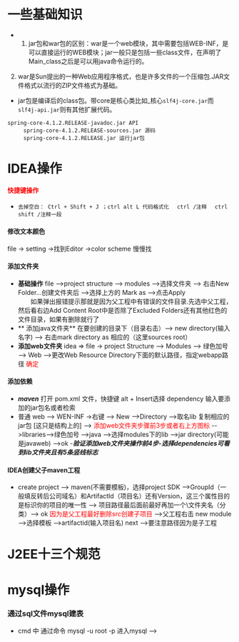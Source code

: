 # 一些基础知识
- 1. jar包和war包的区别：war是一个web模块，其中需要包括WEB-INF，是可以直接运行的WEB模块；jar一般只是包括一些class文件，在声明了Main_class之后是可以用java命令运行的。
 2. war是Sun提出的一种Web应用程序格式，也是许多文件的一个压缩包.JAR文件格式以流行的ZIP文件格式为基础。

- jar包是编译后的class包。带core是核心类比如_核心`slf4j-core.jar`而`slf4j-api.jar`则有其他扩展代码。
```
spring-core-4.1.2.RELEASE-javadoc.jar API
	 spring-core-4.1.2.RELEASE-sources.jar 源码
	 spring-core-4.1.2.RELEASE.jar 运行jar包
```
# IDEA操作
#### <label style="color:red">快捷键操作</label>
- `去掉空白： Ctrl + Shift + J ；ctrl alt L 代码格式化` &emsp;`ctrl /注释` &emsp;`ctrl shift /注释一段` &emsp;
#### 修改文本颜色
file -> setting ->找到Editor ->color scheme 慢慢找
#### 添加文件夹
- **基础操作** file -->project structure --> modules -->选择文件夹 --> 右击New Folder...创建文件夹后 -->选择上方的 Mark as -->点击Apply <br> &emsp;&emsp;如果弹出报错提示那就是因为父工程中有错误的文件目录.先选中父工程，然后看右边Add Content Root中是否除了Excluded Folders还有其他红色的文件目录，如果有删除就行了
- ** 添加java文件夹** 在要创建的目录下（目录右击）--> new directory(输入名字) --> 右击mark directory as 相应的（这里sources root）
- **添加web文件夹** idea => file -> project Structure --> Modules --> 绿色加号 --> Web -->更改Web Resource Directory下面的默认路径，指定webapp路径 <label style="color:red">确定</label>
#### 添加依赖
- ***maven*** 打开 pom.xml 文件，快捷键 alt + Insert选择 dependency 输入要添加的jar包名或者检索
- 普通 web --> WEN-INF ->右键 --> New -->Directory -->取名lib 复制相应的jar包 [这只是结构上的] --> <label style="color:red">添加web文件夹步骤前3步或者右上方图标</label> -->libraries-->绿色加号 -->java -->选择modules下的lib -->jar directory(可能是javaweb) -->ok
-***验证添加web文件夹操作前4步-选择dependencies可看到lib文件夹且有5条竖线标志***
#### IDEA创建父子maven工程
- create project --> maven(不需要模板)，选择project SDK -->GroupId（一般填反转后公司域名）和ArtifactId（项目名）还有Version，这三个属性目的是标识你的项目的唯一性 --> 项目路径最后面前最好再加一个\文件夹名（分类）--> ok <label style="color:red">因为是父工程最好删除src创建子项目</label> -->父工程右击 new module -->选择模板 -->artifactid(输入项目名) next -->要注意路径因为是子工程

# J2EE十三个规范
# mysql操作
### 通过sql文件mysql建表
- cmd 中  通过命令 mysql -u root -p 进入mysql -->

